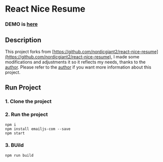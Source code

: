 # React Nice Resume     

### DEMO is [here](https://yrgkenkoutsi.github.io/react-portfolio/)

## Description
This project forks from [https://github.com/nordicgiant2/react-nice-resume](https://github.com/nordicgiant2/react-nice-resume), I made some modifications and adjustments it so it reflects my needs, thanks to the [author](https://github.com/nordicgiant2). Please refer to the [author](https://github.com/nordicgiant2) if you want more information about this project.

## Run Project
### 1. Clone the project

### 2. Run the project
```shell
npm i
npm install emailjs-com --save
npm start
```

### 3. BUild
```shell
npm run build
```
